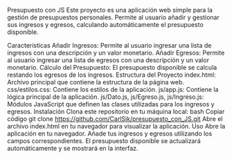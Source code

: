 Presupuesto con JS
Este proyecto es una aplicación web simple para la gestión de presupuestos personales. Permite al usuario añadir y gestionar sus ingresos y egresos, calculando automáticamente el presupuesto disponible.

Características
Añadir Ingresos: Permite al usuario ingresar una lista de ingresos con una descripción y un valor monetario.
Añadir Egresos: Permite al usuario ingresar una lista de egresos con una descripción y un valor monetario.
Cálculo del Presupuesto: El presupuesto disponible se calcula restando los egresos de los ingresos.
Estructura del Proyecto
index.html: Archivo principal que contiene la estructura de la página web.
css/estilos.css: Contiene los estilos de la aplicación.
js/app.js: Contiene la lógica principal de la aplicación.
js/Dato.js, js/Egreso.js, js/Ingreso.js: Módulos JavaScript que definen las clases utilizadas para los ingresos y egresos.
Instalación
Clona este repositorio en tu máquina local:
bash
Copiar código
git clone https://github.com/CarlSjk/presupuesto_con_JS.git
Abre el archivo index.html en tu navegador para visualizar la aplicación.
Uso
Abre la aplicación en tu navegador.
Añade tus ingresos y egresos utilizando los campos correspondientes.
El presupuesto disponible se actualizará automáticamente y se mostrará en la interfaz.

